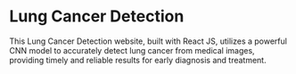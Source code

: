 # Lung Cancer Detection
This Lung Cancer Detection website, built with React JS, utilizes a powerful CNN model to accurately detect lung cancer from medical images, providing timely and reliable results for early diagnosis and treatment.
